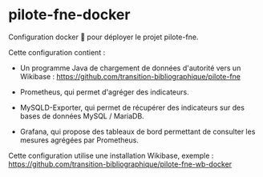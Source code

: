 # pilote-fne-docker

Configuration docker 🐳 pour déployer le projet pilote-fne.

Cette configuration contient : 

- Un programme Java de chargement de données d'autorité vers un Wikibase : https://github.com/transition-bibliographique/pilote-fne

- Prometheus, qui permet d'agréger des indicateurs.

- MySQLD-Exporter, qui permet de récupérer des indicateurs sur des bases de données MySQL / MariaDB.

- Grafana, qui propose des tableaux de bord permettant de consulter les mesures agrégées par Prometheus.


Cette configuration utilise une installation Wikibase, exemple : https://github.com/transition-bibliographique/pilote-fne-wb-docker
